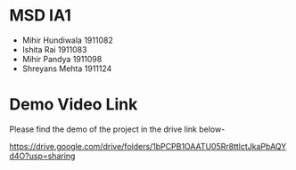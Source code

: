 # MSD IA1
- Mihir Hundiwala    1911082
- Ishita Rai         1911083
- Mihir Pandya       1911098
- Shreyans Mehta     1911124



# Demo Video Link
Please find the demo of the project in the drive link below-

https://drive.google.com/drive/folders/1bPCPB1OAATU05Rr8ttlctJkaPbAQYd4O?usp=sharing

